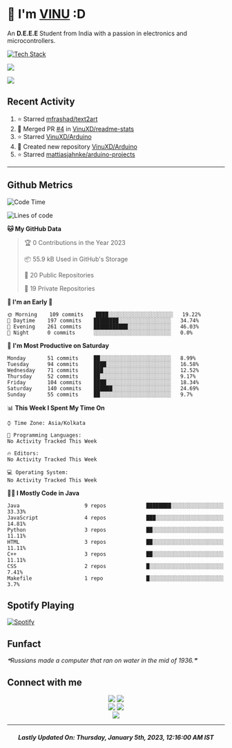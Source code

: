# 👋 I'm [VINU](https://vinuxd.github.io) :D

An **D.E.E.E** Student from India with a passion in electronics and microcontrollers.
<br/>

[![Tech Stack](https://skillicons.dev/icons?i=c,java,py,spring,md,regex,arduino,raspberrypi,firebase,mongodb,git,heroku,netlify,androidstudio,vscode,figma,&theme=dark&perline=7)](https://t.me/VinuXD)

<a href=https://vinuxd.me><img src="https://github-readme-stats.vercel.app/api?username=vinuxd&hide=issues&show_icons=true&theme=chartreuse-dark&include_all_commits=true&count_private=true"/></a>

<a href=https://vinuxd.me><img src="http://github-readme-streak-stats.herokuapp.com?user=vinuxd&theme=chartreuse-dark&hide_border=false&date_format=j%20M%5B%20Y%5D"/></a>

## Recent Activity
<!--RECENT_ACTIVITY:start-->
1. ⭐ Starred [mfrashad/text2art](https://github.com/mfrashad/text2art)<br>
2. 🎉 Merged PR [#4](https://github.com/VinuXD/readme-stats/pull/4) in [VinuXD/readme-stats](https://github.com/VinuXD/readme-stats)<br>
3. ⭐ Starred [VinuXD/Arduino](https://github.com/VinuXD/Arduino)<br>
4. 📔 Created new repository [VinuXD/Arduino](https://github.com/VinuXD/Arduino)<br>
5. ⭐ Starred [mattiasjahnke/arduino-projects](https://github.com/mattiasjahnke/arduino-projects)<br>
<!--RECENT_ACTIVITY:end-->
---

## Github Metrics

<!--START_SECTION:waka-->
![Code Time](http://img.shields.io/badge/Code%20Time%20since%2021/1/2022-158%20hrs%2013%20mins-blue?style=plastic&logo=Codepen)

![Lines of code](https://img.shields.io/badge/From%20Hello%20World%20I%27ve%20Written-220%20Thousand%20lines%20of%20code-blue)

**🐱 My GitHub Data** 

> 🏆 0 Contributions in the Year 2023
 > 
> 📦 55.9 kB Used in GitHub's Storage 
 > 
> 📜 20 Public Repositories 
 > 
> 🔑 19 Private Repositories  
 > 
**🥰 I'm an Early 🐤** 

```text
🌞 Morning    109 commits    ████░░░░░░░░░░░░░░░░░░░░░   19.22% 
🌆 Daytime    197 commits    ████████░░░░░░░░░░░░░░░░░   34.74% 
🌃 Evening    261 commits    ███████████░░░░░░░░░░░░░░   46.03% 
🌙 Night      0 commits      ░░░░░░░░░░░░░░░░░░░░░░░░░   0.0%
```
📅 **I'm Most Productive on Saturday** 

```text
Monday       51 commits     ██░░░░░░░░░░░░░░░░░░░░░░░   8.99% 
Tuesday      94 commits     ████░░░░░░░░░░░░░░░░░░░░░   16.58% 
Wednesday    71 commits     ███░░░░░░░░░░░░░░░░░░░░░░   12.52% 
Thursday     52 commits     ██░░░░░░░░░░░░░░░░░░░░░░░   9.17% 
Friday       104 commits    ████░░░░░░░░░░░░░░░░░░░░░   18.34% 
Saturday     140 commits    ██████░░░░░░░░░░░░░░░░░░░   24.69% 
Sunday       55 commits     ██░░░░░░░░░░░░░░░░░░░░░░░   9.7%
```


📊 **This Week I Spent My Time On** 

```text
⌚︎ Time Zone: Asia/Kolkata

💬 Programming Languages: 
No Activity Tracked This Week

🔥 Editors: 
No Activity Tracked This Week

💻 Operating System: 
No Activity Tracked This Week
```

**🧑‍💻 I Mostly Code in Java** 

```text
Java                     9 repos             ████████░░░░░░░░░░░░░░░░░   33.33% 
JavaScript               4 repos             ███░░░░░░░░░░░░░░░░░░░░░░   14.81% 
Python                   3 repos             ██░░░░░░░░░░░░░░░░░░░░░░░   11.11% 
HTML                     3 repos             ██░░░░░░░░░░░░░░░░░░░░░░░   11.11% 
C++                      3 repos             ██░░░░░░░░░░░░░░░░░░░░░░░   11.11% 
CSS                      2 repos             █░░░░░░░░░░░░░░░░░░░░░░░░   7.41% 
Makefile                 1 repo              █░░░░░░░░░░░░░░░░░░░░░░░░   3.7%
```



<!--END_SECTION:waka-->

## Spotify Playing

[![Spotify](https://spotifyxd.vercel.app/api/spotify?background_color=000000&border_color=00ff7f)](https://open.spotify.com/user/31a2knpxmuez2uo44wigmbqxjapy?si=ORyXsvpDQy6DNbodyG10lA)

## Funfact

<!--STARTS_HERE_QUOTE_README-->
<i>❝Russians made a computer that ran on water in the mid of 1936.❞</i>
<!--ENDS_HERE_QUOTE_README-->

## Connect with me

<div align="center" class="first">
<a href="https://t.me/VinuXD"><img src="https://img.shields.io/badge/Telegram-2CA5E0?style=for-the-badge&logo=telegram&logoColor=white"></a>
<a href="mailto:vinuvarsath3@gmail.com"><img src="https://img.shields.io/badge/Gmail-D14836?style=for-the-badge&logo=gmail&logoColor=white"></a>
</div>

<div align="center" class="second">
<a href="https://dev.to/VinuXD"><img src="https://img.shields.io/badge/dev.to-0A0A0A?style=for-the-badge&logo=devdotto&logoColor=white"></a>
<a href="https://stackoverflow.com/users/17960559/vinuxd"><img src="https://img.shields.io/badge/StackOverFlow-orange?style=for-the-badge&logo=stackoverflow&logoColor=white"></a>
</div>

<div align="center" class="third">
<a href="https://VinuXD.github.io"><img src="https://img.shields.io/badge/website-000000?style=for-the-badge&logo=About.me&logoColor=white"></a>
</div>

---

<!--RECENT_ACTIVITY:last_update-->
<h5 align="center">Lastly Updated On: <b>Thursday, January 5th, 2023, 12:16:00 AM IST</b></h5>
<!--RECENT_ACTIVITY:last_update_end-->
